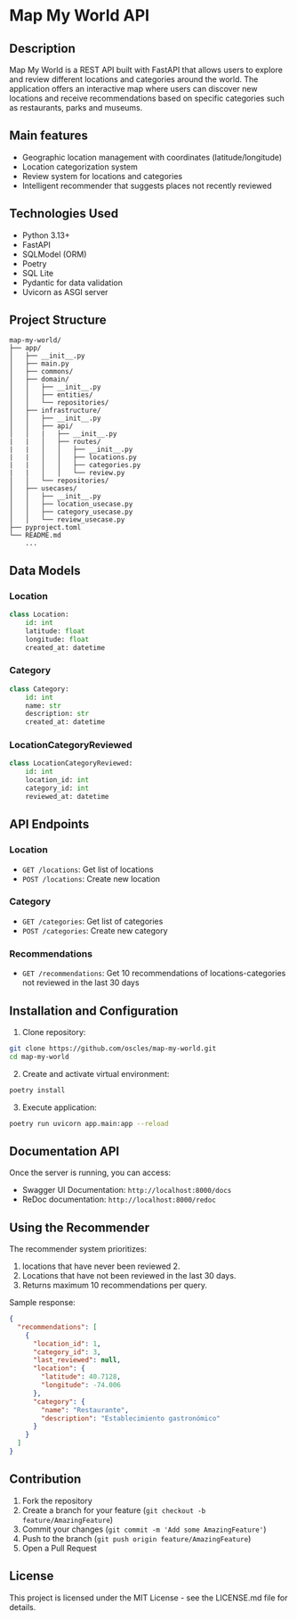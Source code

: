 # Map My World API

## Description

Map My World is a REST API built with FastAPI that allows users to explore and review different locations and categories around the world. The application offers an interactive map where users can discover new locations and receive recommendations based on specific categories such as restaurants, parks and museums.

## Main features

- Geographic location management with coordinates (latitude/longitude)
- Location categorization system
- Review system for locations and categories
- Intelligent recommender that suggests places not recently reviewed

## Technologies Used

- Python 3.13+
- FastAPI
- SQLModel (ORM)
- Poetry
- SQL Lite
- Pydantic for data validation
- Uvicorn as ASGI server

## Project Structure

```
map-my-world/
├── app/
│   ├── __init__.py
│   ├── main.py
│   ├── commons/
│   ├── domain/
│   │   ├── __init__.py
│   │   ├── entities/
│   │   └── repositories/
│   ├── infrastructure/
│   │   ├── __init__.py
│   │   ├── api/
│   │   |   ├── __init__.py
|   |   │   ├── routes/
|   |   │   │   ├── __init__.py
|   |   │   │   ├── locations.py
|   |   │   │   ├── categories.py
|   |   │   │   └── review.py
│   │   └── repositories/
│   ├── usecases/
│   │   ├── __init__.py
│   │   ├── location_usecase.py
│   │   ├── category_usecase.py
│   │   └── review_usecase.py
├── pyproject.toml
└── README.md
    ...
```

## Data Models

### Location

```python
class Location:
    id: int
    latitude: float
    longitude: float
    created_at: datetime
```

### Category

```python
class Category:
    id: int
    name: str
    description: str
    created_at: datetime
```

### LocationCategoryReviewed

```python
class LocationCategoryReviewed:
    id: int
    location_id: int
    category_id: int
    reviewed_at: datetime
```

## API Endpoints

### Location

- `GET /locations`: Get list of locations
- `POST /locations`: Create new location

### Category

- `GET /categories`: Get list of categories
- `POST /categories`: Create new category

### Recommendations

- `GET /recommendations`: Get 10 recommendations of locations-categories not reviewed in the last 30 days

## Installation and Configuration

1. Clone repository:

```bash
git clone https://github.com/oscles/map-my-world.git
cd map-my-world
```

2. Create and activate virtual environment:

```bash
poetry install
```

3. Execute application:

```bash
poetry run uvicorn app.main:app --reload
```

## Documentation API

Once the server is running, you can access:

- Swagger UI Documentation: `http://localhost:8000/docs`
- ReDoc documentation: `http://localhost:8000/redoc`

## Using the Recommender

The recommender system prioritizes:

1. locations that have never been reviewed 2.
2. Locations that have not been reviewed in the last 30 days.
3. Returns maximum 10 recommendations per query.

Sample response:

```json
{
  "recommendations": [
    {
      "location_id": 1,
      "category_id": 3,
      "last_reviewed": null,
      "location": {
        "latitude": 40.7128,
        "longitude": -74.006
      },
      "category": {
        "name": "Restaurante",
        "description": "Establecimiento gastronómico"
      }
    }
  ]
}
```

## Contribution

1. Fork the repository
2. Create a branch for your feature (`git checkout -b feature/AmazingFeature`)
3. Commit your changes (`git commit -m 'Add some AmazingFeature'`)
4. Push to the branch (`git push origin feature/AmazingFeature`)
5. Open a Pull Request

## License

This project is licensed under the MIT License - see the LICENSE.md file for details.
